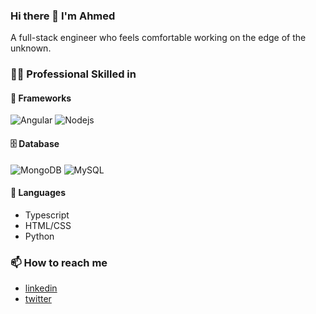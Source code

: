 ### Hi there 👋 I'm Ahmed

A full-stack engineer who feels comfortable working on the edge of the unknown.

### 🤹🏻 Professional Skilled in
#### 🧰 Frameworks
![Angular](https://img.shields.io/badge/-Angular-DD0031?style=flat-square&logo=angular)
![Nodejs](https://img.shields.io/badge/-Nodejs-black?style=flat-square&logo=Node.js)

#### 🗄️ Database
![MongoDB](https://img.shields.io/badge/-MongoDB-black?style=flat-square&logo=mongodb)
![MySQL](https://img.shields.io/badge/-MySQL-black?style=flat-square&logo=mysql)

#### 📙 Languages
- Typescript
- HTML/CSS
- Python


### 📫 How to reach me
- [linkedin](https://www.linkedin.com/in/weezyjr/)
- [twitter](https://twitter.com/ahmed_niggz)


<!--
**weezyjr/weezyjr** is a ✨ _special_ ✨ repository because its `README.md` (this file) appears on your GitHub profile.

Here are some ideas to get you started:

- 🔭 I’m currently working on ...
- 🌱 I’m currently learning ...
- 👯 I’m looking to collaborate on ...
- 🤔 I’m looking for help with ...
- 💬 Ask me about ...
- 📫 How to reach me: ...
- 😄 Pronouns: ...
- ⚡ Fun fact: ...
-->
